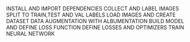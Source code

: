 INSTALL AND IMPORT DEPENDENCIES
COLLECT AND LABEL IMAGES
SPLIT TO TRAIN,TEST AND VAL LABELS
LOAD IMAGES AND CREATE DATASET
DATA AUGMENTATION WITH ALBUMENTATION
BUILD MODEL AND DEFINE LOSS FUNCTION
 DEFINE LOSSES AND OPTIMIZERS
 TRAIN NEURAL NETWORK